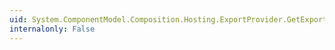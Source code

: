 ```yaml
---
uid: System.ComponentModel.Composition.Hosting.ExportProvider.GetExportsCore(System.ComponentModel.Composition.Primitives.ImportDefinition,System.ComponentModel.Composition.Hosting.AtomicComposition)
internalonly: False
---
```

